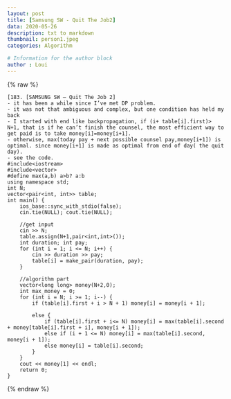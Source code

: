 ```yaml
---
layout: post
title: [Samsung SW - Quit The Job2]
data: 2020-05-26
description: txt to markdown
thumbnail: person1.jpeg
categories: Algorithm

# Information for the author block
author : Loui
---
```


{% raw %}

	﻿[183. [SAMSUNG SW – Quit The Job 2]
	- it has been a while since I’ve met DP problem.
	- it was not that ambiguous and complex, but one condition has held my back
	- I started with end like backpropagation, if (i+ table[i].first)> N+1, that is if he can’t finish the counsel, the most efficient way to get paid is to take money[i]=money[i+1].
	- otherwise, max(today pay + next possible counsel pay,money[i+1]) is optimal. since money[i+1] is made as optimal from end of day( the quit day).
	- see the code.
	#include<iostream>
	#include<vector>
	#define max(a,b) a>b? a:b
	using namespace std;
	int N;
	vector<pair<int, int>> table;
	int main() {
		ios_base::sync_with_stdio(false);
		cin.tie(NULL); cout.tie(NULL);
	
		//get input
		cin >> N;
		table.assign(N+1,pair<int,int>());
		int duration; int pay;
		for (int i = 1; i <= N; i++) {
			cin >> duration >> pay;
			table[i] = make_pair(duration, pay);
		}
	
		//algorithm part
		vector<long long> money(N+2,0);
		int max_money = 0;
		for (int i = N; i >= 1; i--) {
			if (table[i].first + i > N + 1)	money[i] = money[i + 1];
			
			else {
				if (table[i].first + i<= N) money[i] = max(table[i].second + money[table[i].first + i], money[i + 1]);
				else if (i + 1 <= N) money[i] = max(table[i].second, money[i + 1]);
				else money[i] = table[i].second;
			}
		}
		cout << money[1] << endl;
		return 0;
	}
	
{% endraw %}
